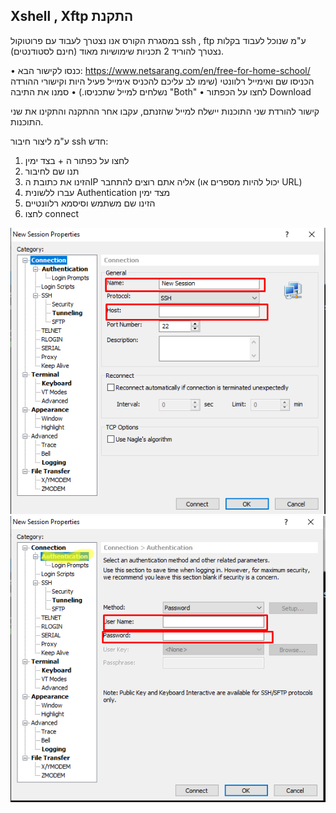 <h2>Xshell , Xftp <span>התקנת</span></h2> 
במסגרת הקורס אנו נצטרך לעבוד עם פרוטוקול ssh , ftp ע"מ שנוכל לעבוד בקלות נצטרך להוריד 2 תכניות שימושיות מאוד (חינם לסטודנטים).

•	כנסו לקישור הבא:  https://www.netsarang.com/en/free-for-home-school/
הכניסו שם ואימייל רלוונטי (שימו לב עליכם להכניס אימייל פעיל היות וקישורי ההורדה נשלחים למייל שתכניסו.)
•	סמנו את התיבה "Both"
•	לחצו על הכפתור Download

קישור להורדת שני התוכנות יישלח למייל שהזנתם, עקבו אחר ההתקנה והתקינו את שני התוכנות.

ע"מ ליצור חיבור ssh  חדש:
1.	 לחצו על כפתור ה + בצד ימין 
2.	תנו שם לחיבור
3.	הזינו את כתובת הIP אליה אתם רוצים להתחבר (יכול להיות מספרים או URL)
4.	עברו ללשונית Authentication מצד ימין
5.	הזינו שם משתמש וסיסמא רלוונטיים 
6.	לחצו connect
 
<img src='img1.png'>
<br />
<img src='img2.png'>



